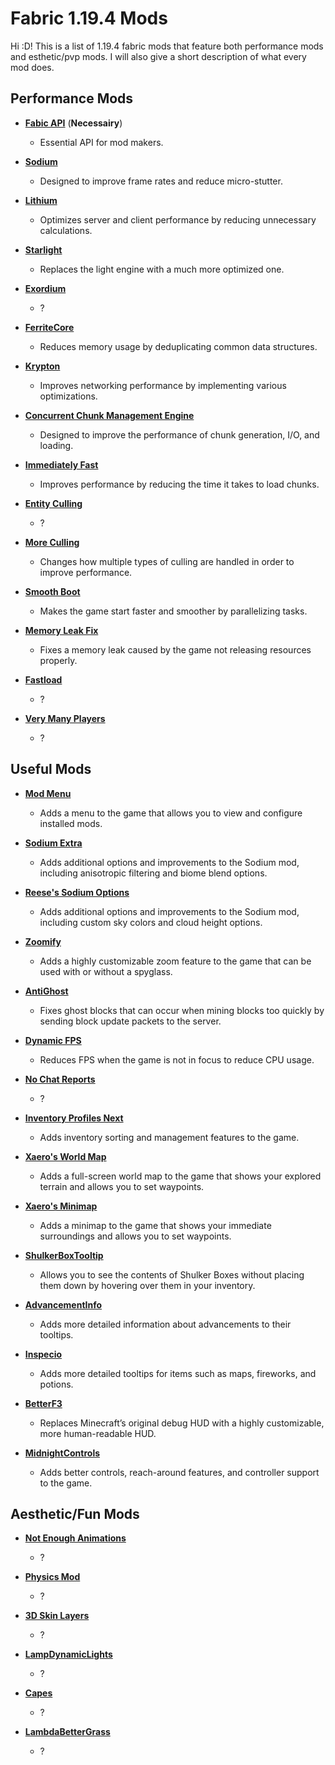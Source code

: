 # Fabric 1.19.4 Mods
Hi :D! This is a list of 1.19.4 fabric mods that feature both performance mods and esthetic/pvp mods. I will also give a short description of what every mod does.
## Performance Mods
* **[Fabic API](https://modrinth.com/mod/fabric-api/versions)** (**Necessairy**)
    * Essential API for mod makers.

* **[Sodium](https://modrinth.com/mod/sodium/versions)**
    *  Designed to improve frame rates and reduce micro-stutter.

* **[Lithium](https://modrinth.com/mod/lithium/versions)** 
    * Optimizes server and client performance by reducing unnecessary calculations.

* **[Starlight](https://modrinth.com/mod/starlight/versions)**
    * Replaces the light engine with a much more optimized one.

* **[Exordium](https://modrinth.com/mod/exordium/versions)**
    * ?

* **[FerriteCore](https://modrinth.com/mod/ferrite-core/versions)** 
    * Reduces memory usage by deduplicating common data structures.

* **[Krypton](https://modrinth.com/mod/krypton/versions)** 
    * Improves networking performance by implementing various optimizations.

* **[Concurrent Chunk Management Engine](https://modrinth.com/mod/c2me-fabric/versions)**
    * Designed to improve the performance of chunk generation, I/O, and loading.

* **[Immediately Fast](https://modrinth.com/mod/immediatelyfast/versions)**
    * Improves performance by reducing the time it takes to load chunks.

* **[Entity Culling](https://modrinth.com/mod/entityculling/versions)**
    * ?

* **[More Culling](https://modrinth.com/mod/moreculling/versions)**
    * Changes how multiple types of culling are handled in order to improve performance.

* **[Smooth Boot](https://modrinth.com/mod/smoothboot-fabric/versions)**
    * Makes the game start faster and smoother by parallelizing tasks.

* **[Memory Leak Fix](https://modrinth.com/mod/memoryleakfix/versions)**
    * Fixes a memory leak caused by the game not releasing resources properly.

* **[Fastload](https://modrinth.com/mod/fastload/versions)**
    * ?
* **[Very Many Players](https://modrinth.com/mod/vmp-fabric/versions)**
    * ?

## Useful Mods
* **[Mod Menu](https://modrinth.com/mod/modmenu/versions)**
    * Adds a menu to the game that allows you to view and configure installed mods.

* **[Sodium Extra](https://modrinth.com/mod/sodium-extra/changelog)**
    * Adds additional options and improvements to the Sodium mod, including anisotropic filtering and biome blend options.

* **[Reese's Sodium Options](https://modrinth.com/mod/reeses-sodium-options/versions)**
    * Adds additional options and improvements to the Sodium mod, including custom sky colors and cloud height options.

* **[Zoomify](https://modrinth.com/mod/zoomify)**
    * Adds a highly customizable zoom feature to the game that can be used with or without a spyglass.

* **[AntiGhost](https://modrinth.com/mod/antighost/versions)** 
    * Fixes ghost blocks that can occur when mining blocks too quickly by sending block update packets to the server.

* **[Dynamic FPS](https://modrinth.com/mod/dynamic-fps/versions)**
    * Reduces FPS when the game is not in focus to reduce CPU usage.

* **[No Chat Reports](https://modrinth.com/mod/no-chat-reports/versions)**
    * ?

* **[Inventory Profiles Next](https://modrinth.com/mod/inventory-profiles-next/versions)**
    * Adds inventory sorting and management features to the game.

* **[Xaero's World Map](https://chocolateminecraft.com/worldmapdownload.php#popup1)**
    * Adds a full-screen world map to the game that shows your explored terrain and allows you to set waypoints.

* **[Xaero's Minimap](https://chocolateminecraft.com/minimapdownload.php#popup1)**
    * Adds a minimap to the game that shows your immediate surroundings and allows you to set waypoints.

* **[ShulkerBoxTooltip](https://modrinth.com/mod/shulkerboxtooltip/versions)**
    * Allows you to see the contents of Shulker Boxes without placing them down by hovering over them in your inventory.

* **[AdvancementInfo](https://modrinth.com/mod/advancementinfo)**
    * Adds more detailed information about advancements to their tooltips.

* **[Inspecio](https://modrinth.com/mod/inspecio/versions)**
    * Adds more detailed tooltips for items such as maps, fireworks, and potions.

* **[BetterF3](https://modrinth.com/mod/betterf3/versions)** 
    * Replaces Minecraft’s original debug HUD with a highly customizable, more human-readable HUD.

* **[MidnightControls](https://modrinth.com/mod/midnightcontrols)**
    * Adds better controls, reach-around features, and controller support to the game.

## Aesthetic/Fun Mods
* **[Not Enough Animations](https://modrinth.com/mod/not-enough-animations/versions)**
    * ?

* **[Physics Mod](https://modrinth.com/mod/physicsmod/versions)**
    * ?

* **[3D Skin Layers](https://modrinth.com/mod/3dskinlayers/versions)**
    * ?

* **[LampDynamicLights](https://modrinth.com/mod/lambdynamiclights/versions)**
    * ?

* **[Capes](https://modrinth.com/mod/capes/versions)**
    * ?

* **[LambdaBetterGrass](https://modrinth.com/mod/lambdabettergrass/versions)**
    * ?
